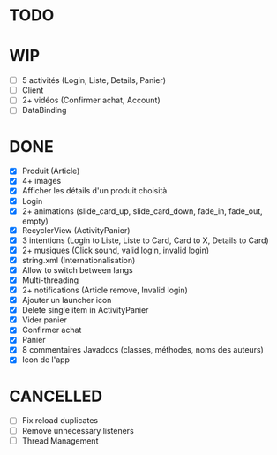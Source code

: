 # TODO
# WIP
- [ ] 5 activités (Login, Liste, Details, Panier)
- [ ] Client
- [ ] 2+ vidéos (Confirmer achat, Account)
- [ ] DataBinding
# DONE
- [x] Produit (Article)
- [x] 4+ images
- [x] Afficher les détails d'un produit choisità
- [x] Login
- [x] 2+ animations (slide_card_up, slide_card_down, fade_in, fade_out, empty)
- [x] RecyclerView (ActivityPanier)
- [x] 3 intentions (Login to Liste, Liste to Card, Card to X, Details to Card)
- [x] 2+ musiques (Click sound, valid login, invalid login)
- [x] string.xml (Internationalisation)
- [x] Allow to switch between langs
- [x] Multi-threading
- [x] 2+ notifications (Article remove, Invalid login)
- [x] Ajouter un launcher icon
- [x] Delete single item in ActivityPanier
- [x] Vider panier
- [x] Confirmer achat
- [x] Panier
- [x] 8 commentaires Javadocs (classes, méthodes, noms des auteurs)
- [x] Icon de l'app
# CANCELLED
- [ ] Fix reload duplicates
- [ ] Remove unnecessary listeners
- [ ] Thread Management

